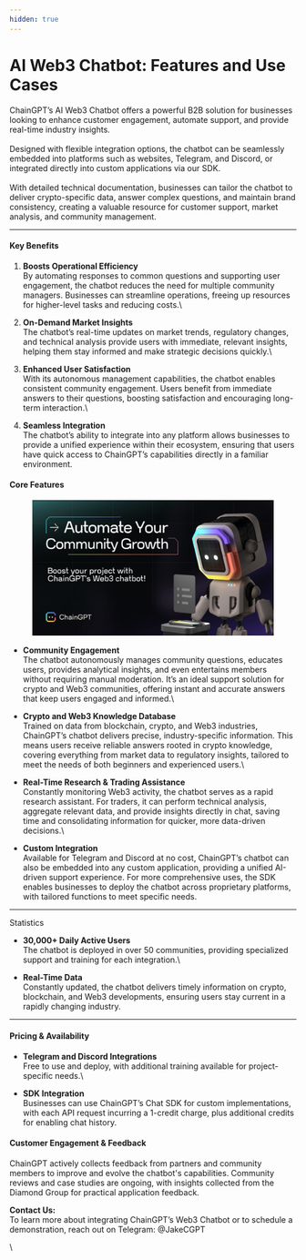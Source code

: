 ```yaml
---
hidden: true
---
```


# AI Web3 Chatbot: Features and Use Cases

ChainGPT’s AI Web3 Chatbot offers a powerful B2B solution for businesses looking to enhance customer engagement, automate support, and provide real-time industry insights. \
\
Designed with flexible integration options, the chatbot can be seamlessly embedded into platforms such as websites, Telegram, and Discord, or integrated directly into custom applications via our SDK. \
\
With detailed technical documentation, businesses can tailor the chatbot to deliver crypto-specific data, answer complex questions, and maintain brand consistency, creating a valuable resource for customer support, market analysis, and community management.

***

#### Key Benefits

1. **Boosts Operational Efficiency**\
   By automating responses to common questions and supporting user engagement, the chatbot reduces the need for multiple community managers. Businesses can streamline operations, freeing up resources for higher-level tasks and reducing costs.\

2. **On-Demand Market Insights**\
   The chatbot’s real-time updates on market trends, regulatory changes, and technical analysis provide users with immediate, relevant insights, helping them stay informed and make strategic decisions quickly.\

3. **Enhanced User Satisfaction**\
   With its autonomous management capabilities, the chatbot enables consistent community engagement. Users benefit from immediate answers to their questions, boosting satisfaction and encouraging long-term interaction.\

4. **Seamless Integration**\
   The chatbot’s ability to integrate into any platform allows businesses to provide a unified experience within their ecosystem, ensuring that users have quick access to ChainGPT’s capabilities directly in a familiar environment.

#### Core Features

<figure><img src="../../.gitbook/assets/image (34).png" alt=""><figcaption></figcaption></figure>

* **Community Engagement**\
  The chatbot autonomously manages community questions, educates users, provides analytical insights, and even entertains members without requiring manual moderation. It’s an ideal support solution for crypto and Web3 communities, offering instant and accurate answers that keep users engaged and informed.\

* **Crypto and Web3 Knowledge Database**\
  Trained on data from blockchain, crypto, and Web3 industries, ChainGPT’s chatbot delivers precise, industry-specific information. This means users receive reliable answers rooted in crypto knowledge, covering everything from market data to regulatory insights, tailored to meet the needs of both beginners and experienced users.\

* **Real-Time Research & Trading Assistance**\
  Constantly monitoring Web3 activity, the chatbot serves as a rapid research assistant. For traders, it can perform technical analysis, aggregate relevant data, and provide insights directly in chat, saving time and consolidating information for quicker, more data-driven decisions.\

* **Custom Integration**\
  Available for Telegram and Discord at no cost, ChainGPT’s chatbot can also be embedded into any custom application, providing a unified AI-driven support experience. For more comprehensive uses, the SDK enables businesses to deploy the chatbot across proprietary platforms, with tailored functions to meet specific needs.

***

Statistics

* **30,000+ Daily Active Users**\
  The chatbot is deployed in over 50 communities, providing specialized support and training for each integration.\

* **Real-Time Data**\
  Constantly updated, the chatbot delivers timely information on crypto, blockchain, and Web3 developments, ensuring users stay current in a rapidly changing industry.

***

#### Pricing & Availability

* **Telegram and Discord Integrations**\
  Free to use and deploy, with additional training available for project-specific needs.\

* **SDK Integration**\
  Businesses can use ChainGPT’s Chat SDK for custom implementations, with each API request incurring a 1-credit charge, plus additional credits for enabling chat history.

#### Customer Engagement & Feedback

ChainGPT actively collects feedback from partners and community members to improve and evolve the chatbot's capabilities. Community reviews and case studies are ongoing, with insights collected from the Diamond Group for practical application feedback.

**Contact Us:**\
To learn more about integrating ChainGPT’s Web3 Chatbot or to schedule a demonstration, reach out on Telegram: @JakeCGPT

\
